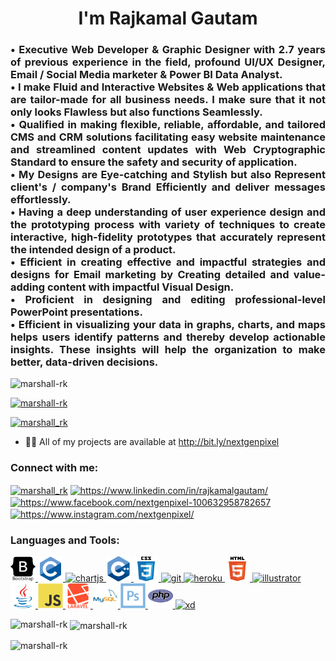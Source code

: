 <h1 align="center">I'm Rajkamal Gautam</h1>
<h3 align="justify">• Executive Web Developer & Graphic Designer with 2.7 years of previous experience in the field, profound UI/UX Designer, Email / Social Media marketer & Power BI Data Analyst.<br>• I make Fluid and Interactive Websites & Web applications that are tailor-made for all business needs. I make sure that it not only looks Flawless but also functions Seamlessly.<br>• Qualified in making flexible, reliable, affordable, and tailored CMS and CRM solutions facilitating easy website maintenance and streamlined content updates with Web Cryptographic Standard to ensure the safety and security of application.<br>• My Designs are Eye-catching and Stylish but also Represent client's / company's Brand Efficiently and deliver messages effortlessly.<br>• Having a deep understanding of user experience design and the prototyping process with variety of techniques to create interactive, high-fidelity prototypes that accurately represent the intended design of a product.<br>• Efficient in creating effective and impactful strategies and designs for Email marketing by Creating detailed and value-adding content with impactful Visual Design.<br>• Proficient in designing and editing professional-level PowerPoint presentations.<br>• Efficient in visualizing your data in graphs, charts, and maps helps users identify patterns and thereby develop actionable insights. These insights will help the organization to make better, data-driven decisions.</h3>

<p align="left"> <img src="https://komarev.com/ghpvc/?username=marshall-rk&label=Profile%20views&color=0e75b6&style=flat" alt="marshall-rk" /> </p>

<p align="left"> <a href="https://github.com/ryo-ma/github-profile-trophy"><img src="https://github-profile-trophy.vercel.app/?username=marshall-rk" alt="marshall-rk" /></a> </p>

<p align="left"> <a href="https://twitter.com/marshall_rk" target="blank"><img src="https://img.shields.io/twitter/follow/marshall_rk?logo=twitter&style=for-the-badge" alt="marshall_rk" /></a> </p>

- 👨‍💻 All of my projects are available at <a href="http://bit.ly/nextgenpixel">http://bit.ly/nextgenpixel</a>

<h3 align="left">Connect with me:</h3>
<p align="left">
<a href="https://twitter.com/marshall_rk" target="blank"><img align="center" src="https://raw.githubusercontent.com/rahuldkjain/github-profile-readme-generator/master/src/images/icons/Social/twitter.svg" alt="marshall_rk" height="30" width="40" /></a>
<a href="https://linkedin.com/in/https://www.linkedin.com/in/rajkamalgautam/" target="blank"><img align="center" src="https://raw.githubusercontent.com/rahuldkjain/github-profile-readme-generator/master/src/images/icons/Social/linked-in-alt.svg" alt="https://www.linkedin.com/in/rajkamalgautam/" height="30" width="40" /></a>
<a href="https://fb.com/https://www.facebook.com/nextgenpixel-100632958782657" target="blank"><img align="center" src="https://raw.githubusercontent.com/rahuldkjain/github-profile-readme-generator/master/src/images/icons/Social/facebook.svg" alt="https://www.facebook.com/nextgenpixel-100632958782657" height="30" width="40" /></a>
<a href="https://instagram.com/https://www.instagram.com/nextgenpixel/" target="blank"><img align="center" src="https://raw.githubusercontent.com/rahuldkjain/github-profile-readme-generator/master/src/images/icons/Social/instagram.svg" alt="https://www.instagram.com/nextgenpixel/" height="30" width="40" /></a>
</p>

<h3 align="left">Languages and Tools:</h3>
<p align="left"> <a href="https://getbootstrap.com" target="_blank" rel="noreferrer"> <img src="https://raw.githubusercontent.com/devicons/devicon/master/icons/bootstrap/bootstrap-plain-wordmark.svg" alt="bootstrap" width="40" height="40"/> </a> <a href="https://www.cprogramming.com/" target="_blank" rel="noreferrer"> <img src="https://raw.githubusercontent.com/devicons/devicon/master/icons/c/c-original.svg" alt="c" width="40" height="40"/> </a> <a href="https://www.chartjs.org" target="_blank" rel="noreferrer"> <img src="https://www.chartjs.org/media/logo-title.svg" alt="chartjs" width="40" height="40"/> </a> <a href="https://www.w3schools.com/cpp/" target="_blank" rel="noreferrer"> <img src="https://raw.githubusercontent.com/devicons/devicon/master/icons/cplusplus/cplusplus-original.svg" alt="cplusplus" width="40" height="40"/> </a> <a href="https://www.w3schools.com/css/" target="_blank" rel="noreferrer"> <img src="https://raw.githubusercontent.com/devicons/devicon/master/icons/css3/css3-original-wordmark.svg" alt="css3" width="40" height="40"/> </a> <a href="https://git-scm.com/" target="_blank" rel="noreferrer"> <img src="https://www.vectorlogo.zone/logos/git-scm/git-scm-icon.svg" alt="git" width="40" height="40"/> </a> <a href="https://heroku.com" target="_blank" rel="noreferrer"> <img src="https://www.vectorlogo.zone/logos/heroku/heroku-icon.svg" alt="heroku" width="40" height="40"/> </a> <a href="https://www.w3.org/html/" target="_blank" rel="noreferrer"> <img src="https://raw.githubusercontent.com/devicons/devicon/master/icons/html5/html5-original-wordmark.svg" alt="html5" width="40" height="40"/> </a> <a href="https://www.adobe.com/in/products/illustrator.html" target="_blank" rel="noreferrer"> <img src="https://www.vectorlogo.zone/logos/adobe_illustrator/adobe_illustrator-icon.svg" alt="illustrator" width="40" height="40"/> </a> <a href="https://www.java.com" target="_blank" rel="noreferrer"> <img src="https://raw.githubusercontent.com/devicons/devicon/master/icons/java/java-original.svg" alt="java" width="40" height="40"/> </a> <a href="https://developer.mozilla.org/en-US/docs/Web/JavaScript" target="_blank" rel="noreferrer"> <img src="https://raw.githubusercontent.com/devicons/devicon/master/icons/javascript/javascript-original.svg" alt="javascript" width="40" height="40"/> </a> <a href="https://laravel.com/" target="_blank" rel="noreferrer"> <img src="https://raw.githubusercontent.com/devicons/devicon/master/icons/laravel/laravel-plain-wordmark.svg" alt="laravel" width="40" height="40"/> </a> <a href="https://www.mysql.com/" target="_blank" rel="noreferrer"> <img src="https://raw.githubusercontent.com/devicons/devicon/master/icons/mysql/mysql-original-wordmark.svg" alt="mysql" width="40" height="40"/> </a> <a href="https://www.photoshop.com/en" target="_blank" rel="noreferrer"> <img src="https://raw.githubusercontent.com/devicons/devicon/master/icons/photoshop/photoshop-line.svg" alt="photoshop" width="40" height="40"/> </a> <a href="https://www.php.net" target="_blank" rel="noreferrer"> <img src="https://raw.githubusercontent.com/devicons/devicon/master/icons/php/php-original.svg" alt="php" width="40" height="40"/> </a> <a href="https://www.adobe.com/products/xd.html" target="_blank" rel="noreferrer"> <img src="https://cdn.worldvectorlogo.com/logos/adobe-xd.svg" alt="xd" width="40" height="40"/> </a> </p>

<p><img align="left" src="https://github-readme-stats.vercel.app/api/top-langs?username=marshall-rk&show_icons=true&locale=en&layout=compact" alt="marshall-rk" /></p>

<p>&nbsp;<img align="center" src="https://github-readme-stats.vercel.app/api?username=marshall-rk&show_icons=true&locale=en" alt="marshall-rk" /></p>

<p><img align="center" src="https://github-readme-streak-stats.herokuapp.com/?user=marshall-rk&" alt="marshall-rk" /></p>
